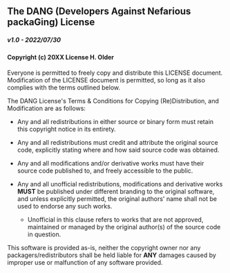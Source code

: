 ## The DANG (Developers Against Nefarious packaGing) License
##### v1.0 - 2022/07/30

#### Copyright (c) 20XX License H. Older

Everyone is permitted to freely copy and distribute this LICENSE document.
Modification of the LICENSE document is permitted, so long as it also complies
with the terms outlined below.

The DANG License's Terms & Conditions for Copying (Re)Distribution, 
and Modification are as follows:

- Any and all redistributions in either source or binary form must 
  retain this copyright notice in its entirety.

- Any and all redistributions must credit and attribute the original 
  source code, explicitly stating where and how said source code was obtained.
    
- Any and all modifications and/or derivative works must have their source
  code published to, and freely accessible to the public.

- Any and all unofficial redistributions, modifications and derivative works 
  **MUST** be published under different branding to the original software, 
  and unless explicitly permitted, the original authors' name shall not 
  be used to endorse any such works.
  
  - Unofficial in this clause refers to works that are not approved,
    maintained or managed by the original author(s) of the source code
    in question.


This software is provided as-is, neither the copyright owner nor 
any packagers/redistributors shall be held liable for **ANY** damages 
caused by improper use or malfunction of any software provided.